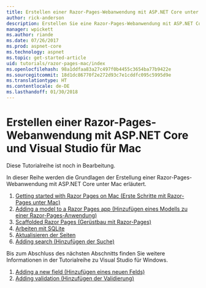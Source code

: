```yaml
---
title: Erstellen einer Razor-Pages-Webanwendung mit ASP.NET Core unter Mac
author: rick-anderson
description: Erstellen Sie eine Razor-Pages-Webanwendung mit ASP.NET Core und EF Core.
manager: wpickett
ms.author: riande
ms.date: 07/26/2017
ms.prod: aspnet-core
ms.technology: aspnet
ms.topic: get-started-article
uid: tutorials/razor-pages-mac/index
ms.openlocfilehash: 98a1ddfaa83a27c497f0b4455c3654ba77b9422e
ms.sourcegitcommit: 18d1dc86770f2e272d93c7e1cddfc095c5995d9e
ms.translationtype: HT
ms.contentlocale: de-DE
ms.lasthandoff: 01/30/2018
---
```

# <a name="create-a-razor-pages-web-app-with-aspnet-core-and-visual-studio-for-mac"></a>Erstellen einer Razor-Pages-Webanwendung mit ASP.NET Core und Visual Studio für Mac

Diese Tutorialreihe ist noch in Bearbeitung.

In dieser Reihe werden die Grundlagen der Erstellung einer Razor-Pages-Webanwendung mit ASP.NET Core unter Mac erläutert.

1. [Getting started with Razor Pages on Mac (Erste Schritte mit Razor-Pages unter Mac)](xref:tutorials/razor-pages-mac/razor-pages-start)
1. [Adding a model to a Razor Pages app (Hinzufügen eines Modells zu einer Razor-Pages-Anwendung)](xref:tutorials/razor-pages-mac/model)
1. [Scaffolded Razor Pages (Gerüstbau mit Razor-Pages)](xref:tutorials/razor-pages-mac/page)
1. [Arbeiten mit SQLite](xref:tutorials/razor-pages-mac/sql)
1. [Aktualisieren der Seiten](xref:tutorials/razor-pages-mac/da1)
1. [Adding search (Hinzufügen der Suche)](xref:tutorials/razor-pages-mac/search)


Bis zum Abschluss des nächsten Abschnitts finden Sie weitere Informationen in der Tutorialreihe zu Visual Studio für Windows.

1. [Adding a new field (Hinzufügen eines neuen Felds)](xref:tutorials/razor-pages/new-field)
1. [Adding validation (Hinzufügen der Validierung)](xref:tutorials/razor-pages/validation)
